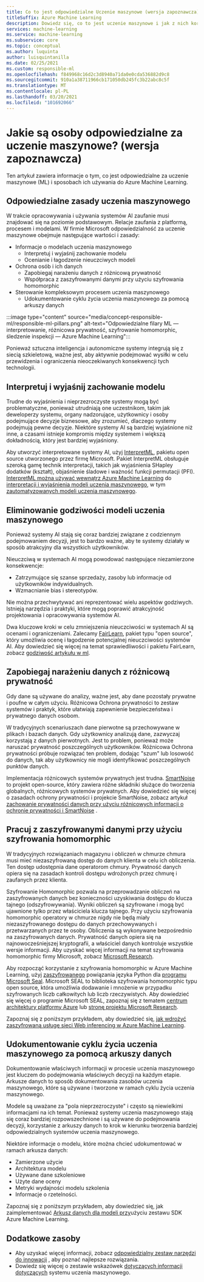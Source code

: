 ```yaml
---
title: Co to jest odpowiedzialne Uczenie maszynowe (wersja zapoznawcza)
titleSuffix: Azure Machine Learning
description: Dowiedz się, co to jest uczenie maszynowe i jak z nich korzystać z Azure Machine Learning, aby zrozumieć modele, chronić dane i kontrolować cykl życia modelu.
services: machine-learning
ms.service: machine-learning
ms.subservice: core
ms.topic: conceptual
ms.author: luquinta
author: luisquintanilla
ms.date: 02/25/2021
ms.custom: responsible-ml
ms.openlocfilehash: f849968c16d2c3d8940a71da0e0cda536882d9c8
ms.sourcegitcommit: 910a1a38711966cb171050db245fc3b22abc8c5f
ms.translationtype: MT
ms.contentlocale: pl-PL
ms.lasthandoff: 03/20/2021
ms.locfileid: "101692066"
---
```

# <a name="what-is-responsible-machine-learning-preview"></a>Jakie są osoby odpowiedzialne za uczenie maszynowe? (wersja zapoznawcza)

Ten artykuł zawiera informacje o tym, co jest odpowiedzialne za uczenie maszynowe (ML) i sposobach ich używania do Azure Machine Learning.

## <a name="responsible-machine-learning-principles"></a>Odpowiedzialne zasady uczenia maszynowego

W trakcie opracowywania i używania systemów AI zaufanie musi znajdować się na poziomie podstawowym. Relacje zaufania z platformą, procesem i modelami. W firmie Microsoft odpowiedzialność za uczenie maszynowe obejmuje następujące wartości i zasady:

- Informacje o modelach uczenia maszynowego
  - Interpretuj i wyjaśnij zachowanie modelu
  - Ocenianie i łagodzenie nieuczciwych modeli
- Ochrona osób i ich danych
  - Zapobiegaj narażeniu danych z różnicową prywatność
  - Współpraca z zaszyfrowanymi danymi przy użyciu szyfrowania homomorphic
- Sterowanie kompleksowym procesem uczenia maszynowego
  - Udokumentowanie cyklu życia uczenia maszynowego za pomocą arkuszy danych

:::image type="content" source="media/concept-responsible-ml/responsible-ml-pillars.png" alt-text="Odpowiedzialne filary ML — interpretowanie, różnicowa prywatność, szyfrowanie homomorphic, śledzenie inspekcji — Azure Machine Learning":::

Ponieważ sztuczna inteligencja i autonomiczne systemy integrują się z siecią szkieletową, ważne jest, aby aktywnie podejmować wysiłki w celu przewidzenia i ograniczenia nieoczekiwanych konsekwencji tych technologii.

## <a name="interpret-and-explain-model-behavior"></a>Interpretuj i wyjaśnij zachowanie modelu

Trudne do wyjaśnienia i nieprzezroczyste systemy mogą być problematyczne, ponieważ utrudniają one uczestnikom, takim jak deweloperzy systemu, organy nadzorujące, użytkownicy i osoby podejmujące decyzje biznesowe, aby zrozumieć, dlaczego systemy podejmują pewne decyzje. Niektóre systemy AI są bardziej wyjaśnione niż inne, a czasami istnieje kompromis między systemem i większą dokładnością, który jest bardziej wyjaśniony.

Aby utworzyć interpretowane systemy AI, użyj [InterpretML](https://github.com/interpretml/interpret), pakietu open source utworzonego przez firmę Microsoft. Pakiet InterpretML obsługuje szeroką gamę technik interpretacji, takich jak wyjaśnienia SHapley dodatków (kształt), objaśnienie śladowe i ważność funkcji permutacji (PFI).  [InterpretML można używać wewnątrz Azure Machine Learning](how-to-machine-learning-interpretability.md) do [interpretacji i wyjaśnienia modeli uczenia maszynowego](how-to-machine-learning-interpretability-aml.md), w tym [zautomatyzowanych modeli uczenia maszynowego](how-to-machine-learning-interpretability-automl.md).

## <a name="mitigate-fairness-in-machine-learning-models"></a>Eliminowanie godziwości modeli uczenia maszynowego

Ponieważ systemy AI stają się coraz bardziej związane z codziennym podejmowaniem decyzji, jest to bardzo ważne, aby te systemy działały w sposób atrakcyjny dla wszystkich użytkowników.

Nieuczciwą w systemach AI mogą powodować następujące niezamierzone konsekwencje:

- Zatrzymujące się szanse sprzedaży, zasoby lub informacje od użytkowników indywidualnych.
- Wzmacnianie bias i stereotypów.

Nie można przechwytywać ani reprezentować wielu aspektów godziwych. Istnieją narzędzia i praktyki, które mogą poprawić atrakcyjność projektowania i opracowywania systemów AI.

Dwa kluczowe kroki w celu zmniejszenia nieuczciwości w systemach AI są ocenami i ograniczeniami. Zalecamy [FairLearn](https://github.com/fairlearn/fairlearn), pakiet typu "open source", który umożliwia ocenę i łagodzenie potencjalnej nieuczciwości systemów AI. Aby dowiedzieć się więcej na temat sprawiedliwości i pakietu FairLearn, zobacz [godziwość artykułu w ml](./concept-fairness-ml.md).

## <a name="prevent-data-exposure-with-differential-privacy"></a>Zapobiegaj narażeniu danych z różnicową prywatność

Gdy dane są używane do analizy, ważne jest, aby dane pozostały prywatne i poufne w całym użyciu. Różnicowa Ochrona prywatności to zestaw systemów i praktyk, które ułatwiają zapewnienie bezpieczeństwa i prywatnego danych osobom.

W tradycyjnych scenariuszach dane pierwotne są przechowywane w plikach i bazach danych. Gdy użytkownicy analizują dane, zazwyczaj korzystają z danych pierwotnych. Jest to problem, ponieważ może naruszać prywatność poszczególnych użytkowników. Różnicowa Ochrona prywatności próbuje rozwiązać ten problem, dodając "szum" lub losowość do danych, tak aby użytkownicy nie mogli identyfikować poszczególnych punktów danych.

Implementacja różnicowych systemów prywatnych jest trudna. [SmartNoise](https://github.com/opendifferentialprivacy/smartnoise-core) to projekt open-source, który zawiera różne składniki służące do tworzenia globalnych, różnicowych systemów prywatnych. Aby dowiedzieć się więcej o zasadach ochrony prywatności i projekcie SmartNoise, zobacz artykuł [zachowanie prywatności danych przy użyciu różnicowych informacji o ochronie prywatności i SmartNoise](./concept-differential-privacy.md) .

## <a name="work-on-encrypted-data-with-homomorphic-encryption"></a>Pracuj z zaszyfrowanymi danymi przy użyciu szyfrowania homomorphic

W tradycyjnych rozwiązaniach magazynu i obliczeń w chmurze chmura musi mieć niezaszyfrowaną dostęp do danych klienta w celu ich obliczenia. Ten dostęp udostępnia dane operatorom chmury. Prywatność danych opiera się na zasadach kontroli dostępu wdrożonych przez chmurę i zaufanych przez klienta.

Szyfrowanie Homomorphic pozwala na przeprowadzanie obliczeń na zaszyfrowanych danych bez konieczności uzyskiwania dostępu do klucza tajnego (odszyfrowywania). Wyniki obliczeń są szyfrowane i mogą być ujawnione tylko przez właściciela klucza tajnego. Przy użyciu szyfrowania homomorphic operatory w chmurze nigdy nie będą miały niezaszyfrowanego dostępu do danych przechowywanych i przetwarzanych przez te osoby. Obliczenia są wykonywane bezpośrednio na zaszyfrowanych danych. Prywatność danych opiera się na najnowocześniejszej kryptografii, a właściciel danych kontroluje wszystkie wersje informacji. Aby uzyskać więcej informacji na temat szyfrowania homomorphic firmy Microsoft, zobacz [Microsoft Research](https://www.microsoft.com/research/project/homomorphic-encryption/).

Aby rozpocząć korzystanie z szyfrowania homomorphic w Azure Machine Learning, użyj [zaszyfrowanego](https://pypi.org/project/encrypted-inference/) powiązania języka Python dla [programu Microsoft Seal](https://github.com/microsoft/SEAL). Microsoft SEAL to biblioteka szyfrowania homomorphic typu open source, która umożliwia dodawanie i mnożenie w przypadku szyfrowanych liczb całkowitych lub liczb rzeczywistych. Aby dowiedzieć się więcej o programie Microsoft SEAL, zapoznaj się z tematem [centrum architektury platformy Azure](/azure/architecture/solution-ideas/articles/homomorphic-encryption-seal) lub [stronę projektu Microsoft Research](https://www.microsoft.com/research/project/microsoft-seal/).

Zapoznaj się z poniższym przykładem, aby dowiedzieć się, [jak wdrożyć zaszyfrowaną usługę sieci Web inferencing w Azure Machine Learning](how-to-homomorphic-encryption-seal.md).

## <a name="document-the-machine-learning-lifecycle-with-datasheets"></a>Udokumentowanie cyklu życia uczenia maszynowego za pomocą arkuszy danych

Dokumentowanie właściwych informacji w procesie uczenia maszynowego jest kluczem do podejmowania właściwych decyzji na każdym etapie. Arkusze danych to sposób dokumentowania zasobów uczenia maszynowego, które są używane i tworzone w ramach cyklu życia uczenia maszynowego.

Modele są uważane za "pola nieprzezroczyste" i często są niewielkimi informacjami na ich temat. Ponieważ systemy uczenia maszynowego stają się coraz bardziej rozpowszechnione i są używane do podejmowania decyzji, korzystanie z arkuszy danych to krok w kierunku tworzenia bardziej odpowiedzialnych systemów uczenia maszynowego.

Niektóre informacje o modelu, które można chcieć udokumentować w ramach arkusza danych:

- Zamierzone użycie
- Architektura modelu
- Używane dane szkoleniowe
- Użyte dane oceny
- Metryki wydajności modelu szkolenia
- Informacje o rzetelności.

Zapoznaj się z poniższym przykładem, aby dowiedzieć się, jak zaimplementować [Arkusz danych dla modeli przy](https://github.com/microsoft/MLOps/blob/master/pytorch_with_datasheet/model_with_datasheet.ipynb)użyciu zestawu SDK Azure Machine Learning.

## <a name="additional-resources"></a>Dodatkowe zasoby

- Aby uzyskać więcej informacji, zobacz [odpowiedzialny zestaw narzędzi do innowacji](/azure/architecture/guide/responsible-innovation/) , aby poznać najlepsze rozwiązania.
- Dowiedz się więcej o zestawie wskazówek [dotyczących informacji dotyczących](https://www.partnershiponai.org/about-ml/) systemu uczenia maszynowego.
